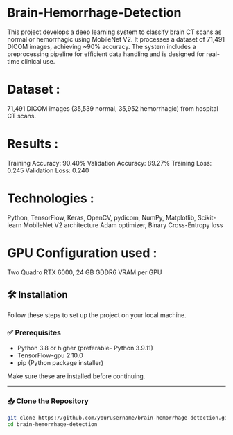 # Brain-Hemorrhage-Detection
This project develops a deep learning system to classify brain CT scans as normal or hemorrhagic using MobileNet V2. It processes a dataset of 71,491 DICOM images, achieving ~90% accuracy. The system includes a preprocessing pipeline for efficient data handling and is designed for real-time clinical use.

# Dataset :
71,491 DICOM images (35,539 normal, 35,952 hemorrhagic) from hospital CT scans.

# Results :
Training Accuracy: 90.40%
Validation Accuracy: 89.27%
Training Loss: 0.245
Validation Loss: 0.240

# Technologies :
Python, TensorFlow, Keras, OpenCV, pydicom, NumPy, Matplotlib, Scikit-learn
MobileNet V2 architecture
Adam optimizer, Binary Cross-Entropy loss

# GPU Configuration used :
Two Quadro RTX 6000, 24 GB GDDR6 VRAM per GPU




## 🛠️ Installation

Follow these steps to set up the project on your local machine.

### ✅ Prerequisites

- Python 3.8 or higher  (preferable- Python 3.9.11) 
- TensorFlow-gpu 2.10.0  
- pip (Python package installer)

Make sure these are installed before continuing.

---

### 📥 Clone the Repository

```bash
git clone https://github.com/yourusername/brain-hemorrhage-detection.git
cd brain-hemorrhage-detection


